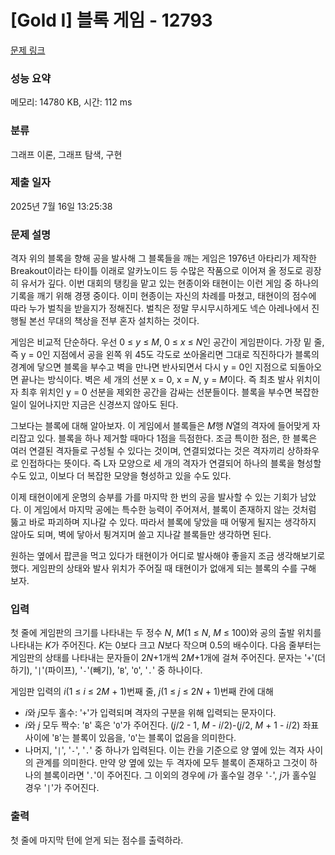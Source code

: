 # [Gold I] 블록 게임 - 12793 

[문제 링크](https://www.acmicpc.net/problem/12793) 

### 성능 요약

메모리: 14780 KB, 시간: 112 ms

### 분류

그래프 이론, 그래프 탐색, 구현

### 제출 일자

2025년 7월 16일 13:25:38

### 문제 설명

<p>격자 위의 블록을 향해 공을 발사해 그 블록들을 깨는 게임은 1976년 아타리가 제작한 Breakout이라는 타이틀 이래로 알카노이드 등 수많은 작품으로 이어져 올 정도로 굉장히 유서가 깊다. 이번 대회의 탱킹을 맡고 있는 현종이와 태현이는 이런 게임 중 하나의 기록을 깨기 위해 경쟁 중이다. 이미 현종이는 자신의 차례를 마쳤고, 태현이의 점수에 따라 누가 벌칙을 받을지가 정해진다. 벌칙은 정말 무시무시하게도 넥슨 아레나에서 진행될 본선 무대의 책상을 전부 혼자 설치하는 것이다.</p>

<p>게임은 비교적 단순하다. 우선 0 ≤ <em>y</em> ≤ <em>M</em>, 0 ≤ <em>x</em> ≤ <em>N</em>인 공간이 게임판이다. 가장 밑 줄, 즉 y = 0인 지점에서 공을 왼쪽 위 45도 각도로 쏘아올리면 그대로 직진하다가 블록의 경계에 닿으면 블록을 부수고 벽을 만나면 반사되면서 다시 y = 0인 지점으로 되돌아오면 끝나는 방식이다. 벽은 세 개의 선분 x = 0, x = <em>N</em>, y = <em>M</em>이다. 즉 최초 발사 위치이자 최후 위치인 y = 0 선분을 제외한 공간을 감싸는 선분들이다. 블록을 부수면 복잡한 일이 일어나지만 지금은 신경쓰지 않아도 된다.</p>

<p>그보다는 블록에 대해 알아보자. 이 게임에서 블록들은 <em>M</em>행 <em>N</em>열의 격자에 들어맞게 자리잡고 있다. 블록을 하나 제거할 때마다 1점을 득점한다. 조금 특이한 점은, 한 블록은 여러 연결된 격자들로 구성될 수 있다는 것이며, 연결되었다는 것은 격자끼리 상하좌우로 인접하다는 뜻이다. 즉 L자 모양으로 세 개의 격자가 연결되어 하나의 블록을 형성할 수도 있고, 이보다 더 복잡한 모양을 형성하고 있을 수도 있다.</p>

<p>이제 태현이에게 운명의 승부를 가를 마지막 한 번의 공을 발사할 수 있는 기회가 남았다. 이 게임에서 마지막 공에는 특수한 능력이 주어져서, 블록이 존재하지 않는 것처럼 뚫고 바로 파괴하며 지나갈 수 있다. 따라서 블록에 닿았을 때 어떻게 될지는 생각하지 않아도 되며, 벽에 닿아서 튕겨지며 쓸고 지나갈 블록들만 생각하면 된다.</p>

<p>원하는 옆에서 팝콘을 먹고 있다가 태현이가 어디로 발사해야 좋을지 조금 생각해보기로 했다. 게임판의 상태와 발사 위치가 주어질 때 태현이가 없애게 되는 블록의 수를 구해 보자.</p>

### 입력 

 <p>첫 줄에 게임판의 크기를 나타내는 두 정수 <em>N</em>, <em>M</em>(1 ≤ <em>N</em>, <em>M</em> ≤ 100)와 공의 출발 위치를 나타내는 <em>K</em>가 주어진다. <em>K</em>는 0보다 크고 <em>N</em>보다 작으며 0.5의 배수이다. 다음 줄부터는 게임판의 상태를 나타내는 문자들이 2<em>N</em>+1개씩 2<em>M</em>+1개에 걸쳐 주어진다. 문자는 '<code>+</code>'(더하기), '<code>|</code>'(파이프), '<code>-</code>'(빼기), '<code>B</code>', '<code>O</code>', '<code>.</code>' 중 하나이다.</p>

<p>게임판 입력의 <em>i</em>(1 ≤ <em>i</em> ≤ 2<em>M</em> + 1)번째 줄, <em>j</em>(1 ≤ <em>j</em> ≤ 2<em>N</em> + 1)번째 칸에 대해</p>

<ul>
	<li><em>i</em>와 <em>j</em>모두 홀수: '<code>+</code>'가 입력되며 격자의 구분을 위해 입력되는 문자이다.</li>
	<li><em>i</em>와 <em>j</em> 모두 짝수: '<code>B</code>' 혹은 '<code>O</code>'가 주어진다. (<em>j</em>/2 - 1, <em>M</em> - <em>i</em>/2)-(<em>j</em>/2, <em>M</em> + 1 - <em>i</em>/2) 좌표 사이에 '<code>B</code>'는 블록이 있음을, '<code>O</code>'는 블록이 없음을 의미한다.</li>
	<li>나머지, '<code>|</code>', '<code>-</code>', '<code>.</code>' 중 하나가 입력된다. 이는 칸을 기준으로 양 옆에 있는 격자 사이의 관계를 의미한다. 만약 양 옆에 있는 두 격자에 모두 블록이 존재하고 그것이 하나의 블록이라면 '<code>.</code>'이 주어진다. 그 이외의 경우에 <em>i</em>가 홀수일 경우 '<code>-</code>', <em>j</em>가 홀수일 경우 '<code>|</code>'가 주어진다.</li>
</ul>

### 출력 

 <p>첫 줄에 마지막 턴에 얻게 되는 점수를 출력하라.</p>

